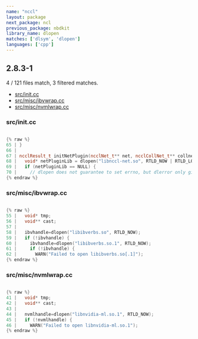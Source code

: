 ```yaml
---
name: "nccl"
layout: package
next_package: ncl
previous_package: nbdkit
library_name: dlopen
matches: ['dlsym', 'dlopen']
languages: ['cpp']
---
```

## 2.8.3-1
4 / 121 files match, 3 filtered matches.

 - [src/init.cc](#srcinitcc)
 - [src/misc/ibvwrap.cc](#srcmiscibvwrapcc)
 - [src/misc/nvmlwrap.cc](#srcmiscnvmlwrapcc)

### src/init.cc

```cpp

{% raw %}
65 | }
66 | 
67 | ncclResult_t initNetPlugin(ncclNet_t** net, ncclCollNet_t** collnet) {
68 |   void* netPluginLib = dlopen("libnccl-net.so", RTLD_NOW | RTLD_LOCAL);
69 |   if (netPluginLib == NULL) {
70 |     // dlopen does not guarantee to set errno, but dlerror only gives us a
{% endraw %}

```
### src/misc/ibvwrap.cc

```cpp

{% raw %}
55 |   void* tmp;
56 |   void** cast;
57 | 
58 |   ibvhandle=dlopen("libibverbs.so", RTLD_NOW);
59 |   if (!ibvhandle) {
60 |     ibvhandle=dlopen("libibverbs.so.1", RTLD_NOW);
61 |     if (!ibvhandle) {
62 |       WARN("Failed to open libibverbs.so[.1]");
{% endraw %}

```
### src/misc/nvmlwrap.cc

```cpp

{% raw %}
41 |   void* tmp;
42 |   void** cast;
43 | 
44 |   nvmlhandle=dlopen("libnvidia-ml.so.1", RTLD_NOW);
45 |   if (!nvmlhandle) {
46 |     WARN("Failed to open libnvidia-ml.so.1");
{% endraw %}

```
